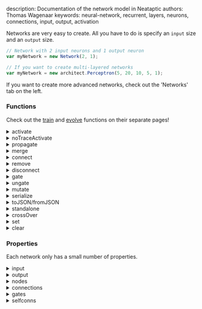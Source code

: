 description: Documentation of the network model in Neataptic
authors: Thomas Wagenaar
keywords: neural-network, recurrent, layers, neurons, connections, input, output, activation

Networks are very easy to create. All you have to do is specify an `input` size and an `output` size.

```javascript
// Network with 2 input neurons and 1 output neuron
var myNetwork = new Network(2, 1);

// If you want to create multi-layered networks
var myNetwork = new architect.Perceptron(5, 20, 10, 5, 1);
```

If you want to create more advanced networks, check out the 'Networks' tab on the left.



### Functions
Check out the [train](../important/train.md) and [evolve](../important/evolve.md) functions on their separate pages!

<details>
  <summary>activate</summary>
   Activates the network. It will activate all the nodes in activation order and produce an output.

<pre>
// Create a network
var myNetwork = new Network(3, 2);

myNetwork.activate([0.8, 1, 0.21]); // gives: [0.49, 0.51]
</pre>
</details>

<details>
  <summary>noTraceActivate</summary>
   Activates the network. It will activate all the nodes in activation order and produce an output.
   Does not calculate traces, so backpropagation is not possible afterwards. That makes
   it faster than the regular `activate` function.

<pre>
// Create a network
var myNetwork = new Network(3, 2);

myNetwork.noTraceActivate([0.8, 1, 0.21]); // gives: [0.49, 0.51]
</pre>
</details>

<details>
  <summary>propagate</summary>
   This function allows you to teach the network. If you want to do more complex
   training, use the <code>network.train()</code> function. The arguments for
   this function are:

<pre>
myNetwork.propagate(rate, momentum, update, target);
</pre>

Where target is optional. The default value of momentum is `0`. Read more about
momentum on the [regularization page](../methods/regularization.md). If you run
propagation without setting update to true, then the weights won't update. So if
you run propagate 3x with `update: false`, and then 1x with `update: true` then
the weights will be updated after the last propagation, but the deltaweights of
the first 3 propagation will be included too.

<pre>
var myNetwork = new Network(1,1);

// This trains the network to function as a NOT gate
for(var i = 0; i < 1000; i++){
  network.activate([0]);  
  network.propagate(0.2, 0, true, [1]);

  network.activate([1]);
  network.propagate(0.3, 0, true, [0]);
}
</pre>

The above example teaches the network to output <code>[1]</code> when input <code>[0]</code> is given and the other way around. Main usage:

<pre>
network.activate(input);
network.propagate(learning_rate, momentum, update_weights, desired_output);
</pre>
</details>

<details>
  <summary>merge</summary>
   The merge functions takes two networks, the output size of <code>network1</code> should be the same size as the input of <code>network2</code>. Merging will always be one to one to conserve the purpose of the networks. Usage:

<pre>
var XOR = architect.Perceptron(2,4,1); // assume this is a trained XOR
var NOT = architect.Perceptron(1,2,1); // assume this is a trained NOT

// combining these will create an XNOR
var XNOR = Network.merge(XOR, NOT);
</pre>
</details>

<details>
  <summary>connect</summary>
   Connects two nodes in the network:

<pre>
myNetwork.connect(myNetwork.nodes[4], myNetwork.nodes[5]);
</pre>
</details>

<details>
  <summary>remove</summary>
   Removes a node from a network, all its connections will be redirected. If it gates a connection, the gate will be removed.

<pre>
myNetwork = new architect.Perceptron(1,4,1);

// Remove a node
myNetwork.remove(myNetwork.nodes[2]);
</pre>
</details>

<details>
  <summary>disconnect</summary>
   Disconnects two nodes in the network:

<pre>
myNetwork.disconnect(myNetwork.nodes[4], myNetwork.nodes[5]);
// now node 4 does not have an effect on the output of node 5 anymore
</pre>
</details>

<details>
  <summary>gate</summary>
   Makes a network node gate a connection:

<pre>
myNetwork.gate(myNetwork.nodes[1], myNetwork.connections[5]
</pre>

Now the weight of connection 5 is multiplied with the activation of node 1!
</details>

<details>
  <summary>ungate</summary>
   Removes a gate from a connection:

<pre>
myNetwork = new architect.Perceptron(1, 4, 2);

// Gate a connection
myNetwork.gate(myNetwork.nodes[2], myNetwork.connections[5]);

// Remove the gate from the connection
myNetwork.ungate(myNetwork.connections[5]);
</pre>
</details>

<details>
  <summary>mutate</summary>
   Mutates the network. See [mutation methods](../methods/mutation.md).
</details>

<details>
  <summary>serialize</summary>
  Serializes the network to 3 <code>Float64Arrays</code>. Used for transferring
  networks to other threads fast.
</details>

<details>
  <summary>toJSON/fromJSON</summary>
   Networks can be stored as JSON's and then restored back:

<pre>
var exported = myNetwork.toJSON();
var imported = Network.fromJSON(exported);
</pre>

<code>imported</code> will be a new instance of <code>Network</code> that is an exact clone of <code>myNetwork</code>.
</details>

<details>
  <summary>standalone</summary>
   Networks can be used in Javascript without the need of the Neataptic library,
   this function will transform your network into a function accompanied by arrays.

<pre>
var myNetwork = new architect.Perceptron(2,4,1);
myNetwork.activate([0,1]); // [0.24775789809]

// a string
var standalone = myNetwork.standalone();

// turns your network into an 'activate' function
eval(standalone);

// calls the standalone function
activate([0,1]);// [0.24775789809]
</pre>

The reason an `eval` is being called is because the standalone can't be a simply
a function, it needs some kind of global memory. You can easily copy and paste the
result of `standalone` in any JS file and run the `activate` function!

Note that this is still in development, so for complex networks, it might not be
precise.

</details>

<details>
  <summary>crossOver</summary>
   Creates a new 'baby' network from two parent networks. Networks are not required to have the same size, however input and output size should be the same!

<pre>
// Initialise two parent networks
var network1 = new architect.Perceptron(2, 4, 3);
var network2 = new architect.Perceptron(2, 4, 5, 3);

// Produce an offspring
var network3 = Network.crossOver(network1, network2);
</pre>
</details>

<details>
  <summary>set</summary>
   Sets the properties of all nodes in the network to the given values, e.g.:

<pre>
var network = new architect.Random(4, 4, 1);

// All nodes in 'network' now have a bias of 1
network.set({bias: 1});
</pre>
</details>

<details>
  <summary>clear</summary>
   Clears the context of the network. Useful for predicting timeseries with LSTM's. `clear()` has little to no effecton regular NN, use on RNN's!
</details>

### Properties
Each network only has a small number of properties.

<details>
  <summary>input</summary>
   Input size of the network
</details>

<details>
  <summary>output</summary>
   Output size of the network
</details>

<details>
  <summary>nodes</summary>
   Array of nodes
</details>

<details>
  <summary>connections</summary>
   Array of connections
</details>

<details>
  <summary>gates</summary>
   Array of gated connections
</details>

<details>
  <summary>selfconns</summary>
   Array of self connections
</details>
